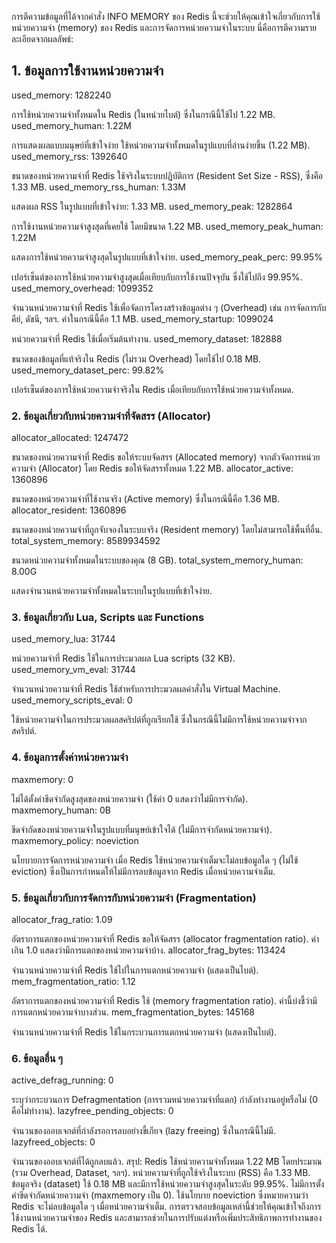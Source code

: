 การตีความข้อมูลที่ได้จากคำสั่ง INFO MEMORY ของ Redis นี้จะช่วยให้คุณเข้าใจเกี่ยวกับการใช้หน่วยความจำ (memory) ของ Redis และการจัดการหน่วยความจำในระบบ นี่คือการตีความรายละเอียดจากผลลัพธ์:

## 1. ข้อมูลการใช้งานหน่วยความจำ
used_memory: 1282240

การใช้หน่วยความจำทั้งหมดใน Redis (ในหน่วยไบต์) ซึ่งในกรณีนี้ใช้ไป 1.22 MB.
used_memory_human: 1.22M

การแสดงผลแบบมนุษย์ที่เข้าใจง่าย ใช้หน่วยความจำทั้งหมดในรูปแบบที่อ่านง่ายขึ้น (1.22 MB).
used_memory_rss: 1392640

ขนาดของหน่วยความจำที่ Redis ใช้จริงในระบบปฏิบัติการ (Resident Set Size - RSS), ซึ่งคือ 1.33 MB.
used_memory_rss_human: 1.33M

แสดงผล RSS ในรูปแบบที่เข้าใจง่าย: 1.33 MB.
used_memory_peak: 1282864

การใช้งานหน่วยความจำสูงสุดที่เคยใช้ โดยมีขนาด 1.22 MB.
used_memory_peak_human: 1.22M

แสดงการใช้หน่วยความจำสูงสุดในรูปแบบที่เข้าใจง่าย.
used_memory_peak_perc: 99.95%

เปอร์เซ็นต์ของการใช้หน่วยความจำสูงสุดเมื่อเทียบกับการใช้งานปัจจุบัน ซึ่งใช้ไปถึง 99.95%.
used_memory_overhead: 1099352

จำนวนหน่วยความจำที่ Redis ใช้เพื่อจัดการโครงสร้างข้อมูลต่าง ๆ (Overhead) เช่น การจัดการกับคีย์, ดัชนี, ฯลฯ. ค่าในกรณีนี้คือ 1.1 MB.
used_memory_startup: 1099024

หน่วยความจำที่ Redis ใช้เมื่อเริ่มต้นทำงาน.
used_memory_dataset: 182888

ขนาดของข้อมูลที่แท้จริงใน Redis (ไม่รวม Overhead) โดยใช้ไป 0.18 MB.
used_memory_dataset_perc: 99.82%

เปอร์เซ็นต์ของการใช้หน่วยความจำจริงใน Redis เมื่อเทียบกับการใช้หน่วยความจำทั้งหมด.
### 2. ข้อมูลเกี่ยวกับหน่วยความจำที่จัดสรร (Allocator)
allocator_allocated: 1247472

ขนาดของหน่วยความจำที่ Redis ขอให้ระบบจัดสรร (Allocated memory) จากตัวจัดการหน่วยความจำ (Allocator) โดย Redis ขอให้จัดสรรทั้งหมด 1.22 MB.
allocator_active: 1360896

ขนาดของหน่วยความจำที่ใช้งานจริง (Active memory) ซึ่งในกรณีนี้คือ 1.36 MB.
allocator_resident: 1360896

ขนาดของหน่วยความจำที่ถูกจับจองในระบบจริง (Resident memory) โดยไม่สามารถใช้พื้นที่อื่น.
total_system_memory: 8589934592

ขนาดหน่วยความจำทั้งหมดในระบบของคุณ (8 GB).
total_system_memory_human: 8.00G

แสดงจำนวนหน่วยความจำทั้งหมดในระบบในรูปแบบที่เข้าใจง่าย.
### 3. ข้อมูลเกี่ยวกับ Lua, Scripts และ Functions
used_memory_lua: 31744

หน่วยความจำที่ Redis ใช้ในการประมวลผล Lua scripts (32 KB).
used_memory_vm_eval: 31744

จำนวนหน่วยความจำที่ Redis ใช้สำหรับการประมวลผลคำสั่งใน Virtual Machine.
used_memory_scripts_eval: 0

ใช้หน่วยความจำในการประมวลผลสคริปต์ที่ถูกเรียกใช้ ซึ่งในกรณีนี้ไม่มีการใช้หน่วยความจำจากสคริปต์.
### 4. ข้อมูลการตั้งค่าหน่วยความจำ
maxmemory: 0

ไม่ได้ตั้งค่าขีดจำกัดสูงสุดของหน่วยความจำ (ใช้ค่า 0 แสดงว่าไม่มีการจำกัด).
maxmemory_human: 0B

ขีดจำกัดของหน่วยความจำในรูปแบบที่มนุษย์เข้าใจได้ (ไม่มีการจำกัดหน่วยความจำ).
maxmemory_policy: noeviction

นโยบายการจัดการหน่วยความจำ เมื่อ Redis ใช้หน่วยความจำเต็มจะไม่ลบข้อมูลใด ๆ (ไม่ใช้ eviction) ซึ่งเป็นการกำหนดให้ไม่มีการลบข้อมูลจาก Redis เมื่อหน่วยความจำเต็ม.
### 5. ข้อมูลเกี่ยวกับการจัดการกับหน่วยความจำ (Fragmentation)
allocator_frag_ratio: 1.09

อัตราการแตกของหน่วยความจำที่ Redis ขอให้จัดสรร (allocator fragmentation ratio). ค่าเกิน 1.0 แสดงว่ามีการแตกของหน่วยความจำบ้าง.
allocator_frag_bytes: 113424

จำนวนหน่วยความจำที่ Redis ใช้ไปในการแตกหน่วยความจำ (แสดงเป็นไบต์).
mem_fragmentation_ratio: 1.12

อัตราการแตกของหน่วยความจำที่ Redis ใช้ (memory fragmentation ratio). ค่านี้บ่งชี้ว่ามีการแตกหน่วยความจำบางส่วน.
mem_fragmentation_bytes: 145168

จำนวนหน่วยความจำที่ Redis ใช้ในกระบวนการแตกหน่วยความจำ (แสดงเป็นไบต์).
### 6. ข้อมูลอื่น ๆ
active_defrag_running: 0

ระบุว่ากระบวนการ Defragmentation (การรวมหน่วยความจำที่แตก) กำลังทำงานอยู่หรือไม่ (0 คือไม่ทำงาน).
lazyfree_pending_objects: 0

จำนวนของออบเจกต์ที่กำลังรอการลบอย่างขี้เกียจ (lazy freeing) ซึ่งในกรณีนี้ไม่มี.
lazyfreed_objects: 0

จำนวนของออบเจกต์ที่ได้ถูกลบแล้ว.
สรุป:
Redis ใช้หน่วยความจำทั้งหมด 1.22 MB โดยประมาณ (รวม Overhead, Dataset, ฯลฯ).
หน่วยความจำที่ถูกใช้จริงในระบบ (RSS) คือ 1.33 MB.
ข้อมูลจริง (dataset) ใช้ 0.18 MB และมีการใช้หน่วยความจำสูงสุดในระดับ 99.95%.
ไม่มีการตั้งค่าขีดจำกัดหน่วยความจำ (maxmemory เป็น 0).
ใช้นโยบาย noeviction ซึ่งหมายความว่า Redis จะไม่ลบข้อมูลใด ๆ เมื่อหน่วยความจำเต็ม.
การตรวจสอบข้อมูลเหล่านี้ช่วยให้คุณเข้าใจถึงการใช้งานหน่วยความจำของ Redis และสามารถช่วยในการปรับแต่งหรือเพิ่มประสิทธิภาพการทำงานของ Redis ได้.
